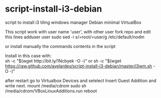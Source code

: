 # script-install-i3-debian
script to install i3 tiling windows manager Debian minimal VirtualBox

This script work with user name 'user', with other user fork repo and edit this lines
adduser user sudo
sed -i s/=root/=user/g /etc/default/nodm

or install manually the commands contents in the script

Install in this case with:  
sh -c "$(wget http://bit.ly/1Ncbyek -O -)"
or
sh -c "$(wget https://raw.github.com/avelardev/script-install-i3-debian/master/i3wm.sh -O -)"

after restart go to Virtualbox Devices and selelect Insert Guest Addition and write next.
mount /media/cdrom
sudo sh /media/cdrom/VBoxLinuxAdditions.run
reboot
